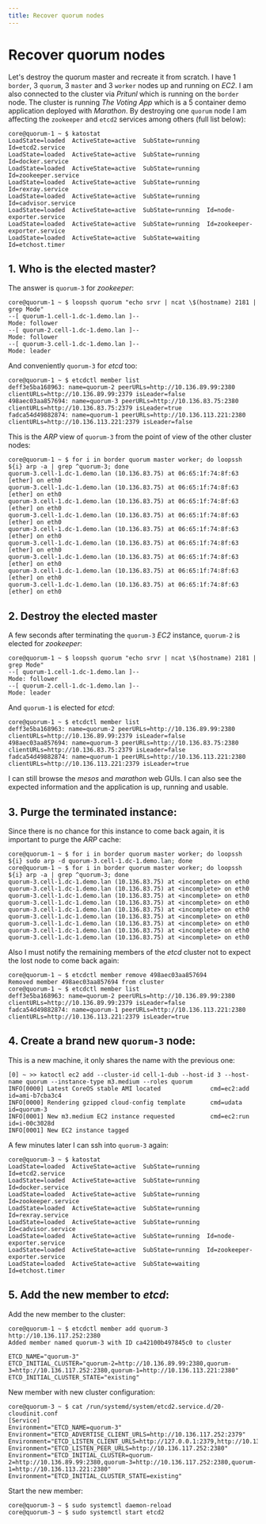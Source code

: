 ```yaml
---
title: Recover quorum nodes
---
```


# Recover quorum nodes

Let's destroy the quorum master and recreate it from scratch. I have 1 `border`, 3 `quorum`, 3 `master` and 3 `worker` nodes up and running on *EC2*. I am also connected to the cluster via *Pritunl* which is running on the `border` node. The cluster is running *The Voting App* which is a 5 container demo application deployed with *Marathon*. By destroying one `quorum` node I am affecting the `zookeeper` and `etcd2` services among others (full list below):

```
core@quorum-1 ~ $ katostat
LoadState=loaded  ActiveState=active  SubState=running  Id=etcd2.service
LoadState=loaded  ActiveState=active  SubState=running  Id=docker.service
LoadState=loaded  ActiveState=active  SubState=running  Id=zookeeper.service
LoadState=loaded  ActiveState=active  SubState=running  Id=rexray.service
LoadState=loaded  ActiveState=active  SubState=running  Id=cadvisor.service
LoadState=loaded  ActiveState=active  SubState=running  Id=node-exporter.service
LoadState=loaded  ActiveState=active  SubState=running  Id=zookeeper-exporter.service
LoadState=loaded  ActiveState=active  SubState=waiting  Id=etchost.timer
```

## 1. Who is the elected master?

The answer is `quorum-3` for *zookeeper*:

```
core@quorum-1 ~ $ loopssh quorum "echo srvr | ncat \$(hostname) 2181 | grep Mode"
--[ quorum-1.cell-1.dc-1.demo.lan ]--
Mode: follower
--[ quorum-2.cell-1.dc-1.demo.lan ]--
Mode: follower
--[ quorum-3.cell-1.dc-1.demo.lan ]--
Mode: leader
```

And conveniently `quorum-3` for *etcd* too:

```
core@quorum-1 ~ $ etcdctl member list
deff3e5ba168963: name=quorum-2 peerURLs=http://10.136.89.99:2380 clientURLs=http://10.136.89.99:2379 isLeader=false
498aec03aa857694: name=quorum-3 peerURLs=http://10.136.83.75:2380 clientURLs=http://10.136.83.75:2379 isLeader=true
fadca54d49882874: name=quorum-1 peerURLs=http://10.136.113.221:2380 clientURLs=http://10.136.113.221:2379 isLeader=false
```

This is the *ARP* view of `quorum-3` from the point of view of the other cluster nodes:

```
core@quorum-1 ~ $ for i in border quorum master worker; do loopssh ${i} arp -a | grep ^quorum-3; done
quorum-3.cell-1.dc-1.demo.lan (10.136.83.75) at 06:65:1f:74:8f:63 [ether] on eth0
quorum-3.cell-1.dc-1.demo.lan (10.136.83.75) at 06:65:1f:74:8f:63 [ether] on eth0
quorum-3.cell-1.dc-1.demo.lan (10.136.83.75) at 06:65:1f:74:8f:63 [ether] on eth0
quorum-3.cell-1.dc-1.demo.lan (10.136.83.75) at 06:65:1f:74:8f:63 [ether] on eth0
quorum-3.cell-1.dc-1.demo.lan (10.136.83.75) at 06:65:1f:74:8f:63 [ether] on eth0
quorum-3.cell-1.dc-1.demo.lan (10.136.83.75) at 06:65:1f:74:8f:63 [ether] on eth0
quorum-3.cell-1.dc-1.demo.lan (10.136.83.75) at 06:65:1f:74:8f:63 [ether] on eth0
quorum-3.cell-1.dc-1.demo.lan (10.136.83.75) at 06:65:1f:74:8f:63 [ether] on eth0
quorum-3.cell-1.dc-1.demo.lan (10.136.83.75) at 06:65:1f:74:8f:63 [ether] on eth0
```

## 2. Destroy the elected master

A few seconds after terminating the `quorum-3` *EC2* instance, `quorum-2` is elected for *zookeeper*:

```
core@quorum-1 ~ $ loopssh quorum "echo srvr | ncat \$(hostname) 2181 | grep Mode"
--[ quorum-1.cell-1.dc-1.demo.lan ]--
Mode: follower
--[ quorum-2.cell-1.dc-1.demo.lan ]--
Mode: leader
```

And `quorum-1` is elected for *etcd*:

```
core@quorum-1 ~ $ etcdctl member list
deff3e5ba168963: name=quorum-2 peerURLs=http://10.136.89.99:2380 clientURLs=http://10.136.89.99:2379 isLeader=false
498aec03aa857694: name=quorum-3 peerURLs=http://10.136.83.75:2380 clientURLs=http://10.136.83.75:2379 isLeader=false
fadca54d49882874: name=quorum-1 peerURLs=http://10.136.113.221:2380 clientURLs=http://10.136.113.221:2379 isLeader=true
```

I can still browse the *mesos* and *marathon* web GUIs. I can also see the expected information and the application is up, running and usable.

## 3. Purge the terminated instance:

Since there is no chance for this instance to come back again, it is important to purge the *ARP* cache:

```
core@quorum-1 ~ $ for i in border quorum master worker; do loopssh ${i} sudo arp -d quorum-3.cell-1.dc-1.demo.lan; done
core@quorum-1 ~ $ for i in border quorum master worker; do loopssh ${i} arp -a | grep ^quorum-3; done
quorum-3.cell-1.dc-1.demo.lan (10.136.83.75) at <incomplete> on eth0
quorum-3.cell-1.dc-1.demo.lan (10.136.83.75) at <incomplete> on eth0
quorum-3.cell-1.dc-1.demo.lan (10.136.83.75) at <incomplete> on eth0
quorum-3.cell-1.dc-1.demo.lan (10.136.83.75) at <incomplete> on eth0
quorum-3.cell-1.dc-1.demo.lan (10.136.83.75) at <incomplete> on eth0
quorum-3.cell-1.dc-1.demo.lan (10.136.83.75) at <incomplete> on eth0
quorum-3.cell-1.dc-1.demo.lan (10.136.83.75) at <incomplete> on eth0
quorum-3.cell-1.dc-1.demo.lan (10.136.83.75) at <incomplete> on eth0
quorum-3.cell-1.dc-1.demo.lan (10.136.83.75) at <incomplete> on eth0
```

Also I must notify the remaining members of the *etcd* cluster not to expect the lost node to come back again:

```
core@quorum-1 ~ $ etcdctl member remove 498aec03aa857694
Removed member 498aec03aa857694 from cluster
core@quorum-1 ~ $ etcdctl member list
deff3e5ba168963: name=quorum-2 peerURLs=http://10.136.89.99:2380 clientURLs=http://10.136.89.99:2379 isLeader=false
fadca54d49882874: name=quorum-1 peerURLs=http://10.136.113.221:2380 clientURLs=http://10.136.113.221:2379 isLeader=true
```

## 4. Create a brand new `quorum-3` node:

This is a new machine, it only shares the name with the previous one:

```
[0] ~ >> katoctl ec2 add --cluster-id cell-1-dub --host-id 3 --host-name quorum --instance-type m3.medium --roles quorum
INFO[0000] Latest CoreOS stable AMI located              cmd=ec2:add id=ami-b7cba3c4
INFO[0000] Rendering gzipped cloud-config template       cmd=udata id=quorum-3
INFO[0001] New m3.medium EC2 instance requested          cmd=ec2:run id=i-00c3028d
INFO[0001] New EC2 instance tagged
```

A few minutes later I can ssh into `quorum-3` again:

```
core@quorum-3 ~ $ katostat
LoadState=loaded  ActiveState=active  SubState=running  Id=etcd2.service
LoadState=loaded  ActiveState=active  SubState=running  Id=docker.service
LoadState=loaded  ActiveState=active  SubState=running  Id=zookeeper.service
LoadState=loaded  ActiveState=active  SubState=running  Id=rexray.service
LoadState=loaded  ActiveState=active  SubState=running  Id=cadvisor.service
LoadState=loaded  ActiveState=active  SubState=running  Id=node-exporter.service
LoadState=loaded  ActiveState=active  SubState=running  Id=zookeeper-exporter.service
LoadState=loaded  ActiveState=active  SubState=waiting  Id=etchost.timer
```

## 5. Add the new member to *etcd*:

Add the new member to the cluster:

```
core@quorum-1 ~ $ etcdctl member add quorum-3 http://10.136.117.252:2380
Added member named quorum-3 with ID ca42100b497845c0 to cluster

ETCD_NAME="quorum-3"
ETCD_INITIAL_CLUSTER="quorum-2=http://10.136.89.99:2380,quorum-3=http://10.136.117.252:2380,quorum-1=http://10.136.113.221:2380"
ETCD_INITIAL_CLUSTER_STATE="existing"
```

New member with new cluster configuration:

```
core@quorum-3 ~ $ cat /run/systemd/system/etcd2.service.d/20-cloudinit.conf
[Service]
Environment="ETCD_NAME=quorum-3"
Environment="ETCD_ADVERTISE_CLIENT_URLS=http://10.136.117.252:2379"
Environment="ETCD_LISTEN_CLIENT_URLS=http://127.0.0.1:2379,http://10.136.117.252:2379"
Environment="ETCD_LISTEN_PEER_URLS=http://10.136.117.252:2380"
Environment="ETCD_INITIAL_CLUSTER=quorum-2=http://10.136.89.99:2380,quorum-3=http://10.136.117.252:2380,quorum-1=http://10.136.113.221:2380"
Environment="ETCD_INITIAL_CLUSTER_STATE=existing"
```

Start the new member:

```
core@quorum-3 ~ $ sudo systemctl daemon-reload
core@quorum-3 ~ $ sudo systemctl start etcd2
```

